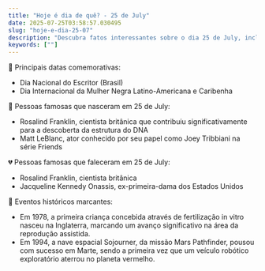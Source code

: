 ```yaml
---
title: "Hoje é dia de quê? - 25 de July"
date: 2025-07-25T03:58:57.030495
slug: "hoje-e-dia-25-07"
description: "Descubra fatos interessantes sobre o dia 25 de July, incluindo eventos históricos, datas comemorativas e pessoas famosas."
keywords: [""]
---
```


🎉 Principais datas comemorativas:

- Dia Nacional do Escritor (Brasil)
- Dia Internacional da Mulher Negra Latino-Americana e Caribenha

🎈 Pessoas famosas que nasceram em 25 de July:

- Rosalind Franklin, cientista britânica que contribuiu significativamente para a descoberta da estrutura do DNA
- Matt LeBlanc, ator conhecido por seu papel como Joey Tribbiani na série Friends

💔 Pessoas famosas que faleceram em 25 de July:

- Rosalind Franklin, cientista britânica
- Jacqueline Kennedy Onassis, ex-primeira-dama dos Estados Unidos

📰 Eventos históricos marcantes:

- Em 1978, a primeira criança concebida através de fertilização in vitro nasceu na Inglaterra, marcando um avanço significativo na área da reprodução assistida.
- Em 1994, a nave espacial Sojourner, da missão Mars Pathfinder, pousou com sucesso em Marte, sendo a primeira vez que um veículo robótico exploratório aterrou no planeta vermelho.